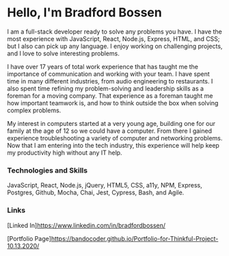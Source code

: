 # Hello, I'm Bradford Bossen

I am a full-stack developer ready to solve any problems you have. I have the most experience with JavaScript, React, Node.js, Express, HTML, and CSS; but I also can pick up any language. I enjoy working on challenging projects, and I love to solve interesting problems.

I have over 17 years of total work experience that has taught me the importance of communication and working with your team. I have spent time in many different industries, from audio engineering to restaurants. I also spent time refining my problem-solving and leadership skills as a foreman for a moving company. That experience as a foreman taught me how important teamwork is, and how to think outside the box when solving complex problems.

My interest in computers started at a very young age, building one for our family at the age of 12 so we could have a computer. From there I gained experience troubleshooting a variety of computer and networking problems. Now that I am entering into the tech industry, this experience will help keep my productivity high without any IT help.

### Technologies and Skills

JavaScript, React, Node.js, jQuery, HTML5, CSS, a11y, NPM, Express, Postgres, Github, Mocha, Chai, Jest, Cypress, Bash, and Agile.

### Links

[Linked In]https://www.linkedin.com/in/bradfordbossen/

[Portfolio Page]https://bandocoder.github.io/Portfolio-for-Thinkful-Project-10.13.2020/
